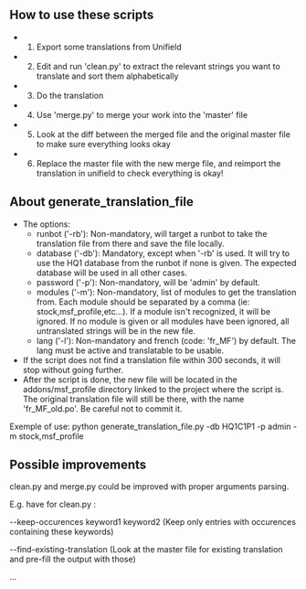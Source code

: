 
How to use these scripts
------------------------

- 1. Export some translations from Unifield
- 2. Edit and run 'clean.py' to extract the relevant strings you want to
     translate and sort them alphabetically
- 3. Do the translation
- 4. Use 'merge.py' to merge your work into the 'master' file
- 5. Look at the diff between the merged file and the original master file to
     make sure everything looks okay
- 6. Replace the master file with the new merge file, and reimport the
     translation in unifield to check everything is okay!

About generate_translation_file
-------------------------------

- The options:
  - runbot ('-rb'): Non-mandatory, will target a runbot to take the translation
    file from there and save the file locally.
  - database ('-db'): Mandatory, except when '-rb' is used. It will try to use the
    HQ1 database from the runbot if none is given. The expected database 
    will be used in all other cases.
  - password ('-p'): Non-mandatory, will be 'admin' by default.
  - modules ('-m'): Non-mandatory, list of modules to get the translation from.
    Each module should be separated by a comma (ie: stock,msf_profile,etc...). If
    a module isn't recognized, it will be ignored. If no module is given or all 
    modules have been ignored, all untranslated strings
    will be in the new file.
  - lang ('-l'): Non-mandatory and french (code: 'fr_MF') by default. The lang 
    must be active and translatable to be usable.
- If the script does not find a translation file within 300 seconds, it will stop 
  without going further.
- After the script is done, the new file will be located in the addons/msf_profile directory 
  linked to the project where the script is. The original translation file will still be
  there, with the name 'fr_MF_old.po'. Be careful not to commit it.

Exemple of use: python generate_translation_file.py -db HQ1C1P1 -p admin -m stock,msf_profile

Possible improvements
---------------------

clean.py and merge.py could be improved with proper arguments parsing.

E.g. have for clean.py : 

--keep-occurences keyword1 keyword2
(Keep only entries with occurences containing these keywords)

--find-existing-translation
(Look at the master file for existing translation and pre-fill the output with
those)

...

